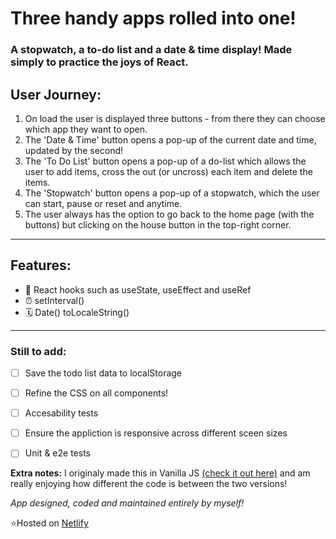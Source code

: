 # Three handy apps rolled into one!

### A stopwatch, a to-do list and a date & time display! Made simply to practice the joys of React.

## User Journey: 
1. On load the user is displayed three buttons - from there they can choose which app they want to open.
2. The 'Date & Time' button opens a pop-up of the current date and time, updated by the second!
3. The 'To Do List' button opens a pop-up of a do-list which allows the user to add items, cross the out (or uncross) each item and delete the items.
4. The 'Stopwatch' button opens a pop-up of a stopwatch, which the user can start, pause or reset and anytime.
5. The user always has the option to go back to the home page (with the buttons) but clicking on the house button in the top-right corner.

--- 

## Features:

- 🤖 React hooks such as useState, useEffect and useRef
- ⏰ setInterval() 
- 🗓️ Date() toLocaleString()

--- 

### Still to add:
- [ ] Save the todo list data to localStorage
- [ ] Refine the CSS on all components!
- [ ] Accesability tests
- [ ] Ensure the appliction is responsive across different sceen sizes 
- [ ] Unit & e2e tests


**Extra notes:** I originaly made this in Vanilla JS [(check it out here)](https://github.com/mariaalouisaa/3-in-1-vanilla-js-) and am really enjoying how different the code is between the two versions!


*App designed, coded and maintained entirely by myself!*

⭐Hosted on [Netlify](https://modest-turing-23f66b.netlify.app/)
